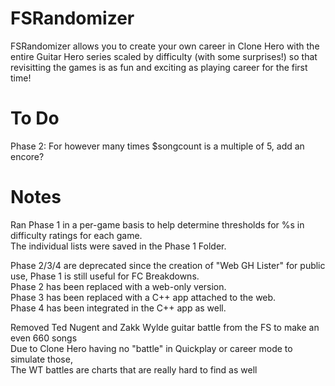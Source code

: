 # FSRandomizer
FSRandomizer allows you to create your own career in Clone Hero with the entire Guitar Hero series scaled by difficulty (with some surprises!) so that revisitting the games is as fun and exciting as playing career for the first time!

# To Do
Phase 2: For however many times $songcount is a multiple of 5, add an encore?

# Notes

Ran Phase 1 in a per-game basis to help determine thresholds for %s in difficulty ratings for each game.\
The individual lists were saved in the Phase 1 Folder.

Phase 2/3/4 are deprecated since the creation of "Web GH Lister" for public use, Phase 1 is still useful for FC Breakdowns.\
Phase 2 has been replaced with a web-only version.\
Phase 3 has been replaced with a C++ app attached to the web.\
Phase 4 has been integrated in the C++ app as well.

Removed Ted Nugent and Zakk Wylde guitar battle from the FS to make an even 660 songs\
Due to Clone Hero having no "battle" in Quickplay or career mode to simulate those,\
The WT battles are charts that are really hard to find as well
